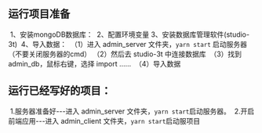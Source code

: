 ## 运行项目准备
​	1、安装mongoDB数据库：
​	2、配置环境变量
​	3、安装数据库管理软件(studio-3t)
​	4、导入数据：
​		（1）进入 admin_server 文件夹，`yarn start` 启动服务器（不要关闭服务器的cmd）
​		（2）然后去 studio-3t 中连接数据库
​		（3）找到 admin_db，鼠标右键，选择 import ...... 
​		（4）导入数据

## 运行已经写好的项目：
​			1.服务器准备好---进入 admin_server 文件夹，`yarn start`启动服务器。 
​			2.开启前端应用---进入 admin_client 文件夹，`yarn start`启动服项目